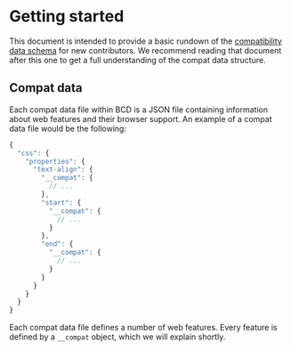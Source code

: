 # Getting started

This document is intended to provide a basic rundown of the [compatibility data schema](../schemas/compat-data-schema.md) for new contributors. We recommend reading that document after this one to get a full understanding of the compat data structure.

## Compat data

Each compat data file within BCD is a JSON file containing information about web features and their browser support. An example of a compat data file would be the following:

```js
{
  "css": {
    "properties": {
      "text-align": {
        "__compat": {
          // ...
        },
        "start": {
          "__compat": {
            // ...
          }
        },
        "end": {
          "__compat": {
            // ...
          }
        }
      }
    }
  }
}
```

Each compat data file defines a number of web features. Every feature is defined by a `__compat` object, which we will explain shortly.
